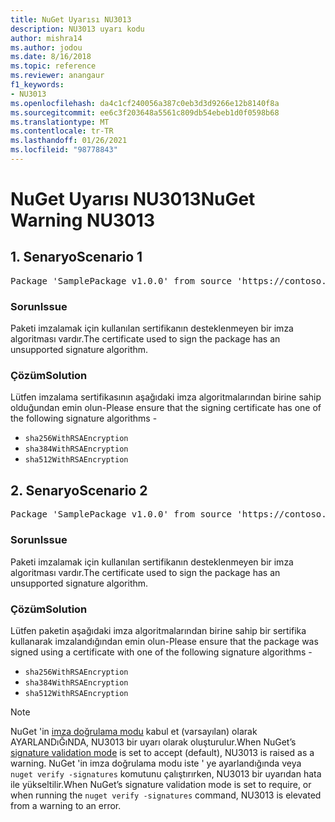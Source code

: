 ```yaml
---
title: NuGet Uyarısı NU3013
description: NU3013 uyarı kodu
author: mishra14
ms.author: jodou
ms.date: 8/16/2018
ms.topic: reference
ms.reviewer: anangaur
f1_keywords:
- NU3013
ms.openlocfilehash: da4c1cf240056a387c0eb3d3d9266e12b8140f8a
ms.sourcegitcommit: ee6c3f203648a5561c809db54ebeb1d0f0598b68
ms.translationtype: MT
ms.contentlocale: tr-TR
ms.lasthandoff: 01/26/2021
ms.locfileid: "98778843"
---
```

# <a name="nuget-warning-nu3013"></a><span data-ttu-id="74cd5-103">NuGet Uyarısı NU3013</span><span class="sxs-lookup"><span data-stu-id="74cd5-103">NuGet Warning NU3013</span></span>

## <a name="scenario-1"></a><span data-ttu-id="74cd5-104">1\. Senaryo</span><span class="sxs-lookup"><span data-stu-id="74cd5-104">Scenario 1</span></span>

<pre>Package 'SamplePackage v1.0.0' from source 'https://contoso.com/index.json': The signing certificate has an unsupported signature algorithm.</pre>

### <a name="issue"></a><span data-ttu-id="74cd5-105">Sorun</span><span class="sxs-lookup"><span data-stu-id="74cd5-105">Issue</span></span>

<span data-ttu-id="74cd5-106">Paketi imzalamak için kullanılan sertifikanın desteklenmeyen bir imza algoritması vardır.</span><span class="sxs-lookup"><span data-stu-id="74cd5-106">The certificate used to sign the package has an unsupported signature algorithm.</span></span>


### <a name="solution"></a><span data-ttu-id="74cd5-107">Çözüm</span><span class="sxs-lookup"><span data-stu-id="74cd5-107">Solution</span></span>

<span data-ttu-id="74cd5-108">Lütfen imzalama sertifikasının aşağıdaki imza algoritmalarından birine sahip olduğundan emin olun-</span><span class="sxs-lookup"><span data-stu-id="74cd5-108">Please ensure that the signing certificate has one of the following signature algorithms -</span></span> 
* `sha256WithRSAEncryption`
* `sha384WithRSAEncryption`
* `sha512WithRSAEncryption`



## <a name="scenario-2"></a><span data-ttu-id="74cd5-109">2\. Senaryo</span><span class="sxs-lookup"><span data-stu-id="74cd5-109">Scenario 2</span></span>

<pre>Package 'SamplePackage v1.0.0' from source 'https://contoso.com/index.json': The primary signature's certificate has an unsupported signature algorithm.</pre>

### <a name="issue"></a><span data-ttu-id="74cd5-110">Sorun</span><span class="sxs-lookup"><span data-stu-id="74cd5-110">Issue</span></span>

<span data-ttu-id="74cd5-111">Paketi imzalamak için kullanılan sertifikanın desteklenmeyen bir imza algoritması vardır.</span><span class="sxs-lookup"><span data-stu-id="74cd5-111">The certificate used to sign the package has an unsupported signature algorithm.</span></span>


### <a name="solution"></a><span data-ttu-id="74cd5-112">Çözüm</span><span class="sxs-lookup"><span data-stu-id="74cd5-112">Solution</span></span>

<span data-ttu-id="74cd5-113">Lütfen paketin aşağıdaki imza algoritmalarından birine sahip bir sertifika kullanarak imzalandığından emin olun-</span><span class="sxs-lookup"><span data-stu-id="74cd5-113">Please ensure that the package was signed using a certificate with one of the following signature algorithms -</span></span> 
* `sha256WithRSAEncryption`
* `sha384WithRSAEncryption`
* `sha512WithRSAEncryption`


> [!Note]
> <span data-ttu-id="74cd5-114">NuGet 'in [imza doğrulama modu](../../consume-packages/installing-signed-packages.md#configure-package-signature-requirements) kabul et (varsayılan) olarak AYARLANDıĞıNDA, NU3013 bir uyarı olarak oluşturulur.</span><span class="sxs-lookup"><span data-stu-id="74cd5-114">When NuGet’s [signature validation mode](../../consume-packages/installing-signed-packages.md#configure-package-signature-requirements) is set to accept (default), NU3013 is raised as a warning.</span></span> <span data-ttu-id="74cd5-115">NuGet 'in imza doğrulama modu iste ' ye ayarlandığında veya `nuget verify -signatures` komutunu çalıştırırken, NU3013 bir uyarıdan hata ile yükseltilir.</span><span class="sxs-lookup"><span data-stu-id="74cd5-115">When NuGet’s signature validation mode is set to require, or when running the `nuget verify -signatures` command, NU3013 is elevated from a warning to an error.</span></span> 
